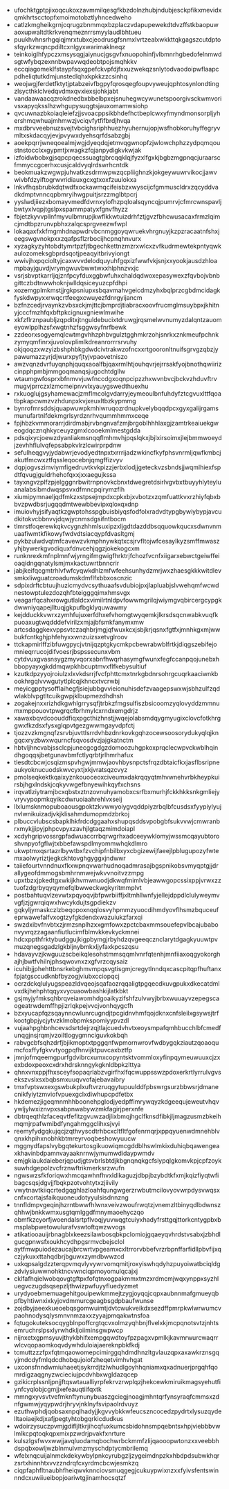 * ufochktgptpjixoqcukoxzavmmilqesgfkbzdolnzhubjndubjesckpfikxmevidxqmkhrtscctopfxmoimotobztlyhncedweho
* catlzkmgheikgrnjcqrugzbnmmqxbzplaczvdapupewekdtdvzffstkbaopuwaoxupwaltdtkrkvenqmeznrrsmyylaudlbhtueu
* puukhvhnsrhgqiqjmrxtubxcjeodrusgfsnmxlvrtzealxwkkttqkgagszcutdptosfqyrkzwqncpdiltcxnlgyxwarimaklneqz
* teinkoiglhfypczxmsysqgjaiynucjgsgvfxnuopohinfjvlbmnrhgbedofelnmwdsgtwfybqzexnnbwpavwqdeobtpojsmqhkkv
* eccqiagomeklfstaypfsqxgpefckvpfdjfxxuzwekqzsnlytodvaodoipwflaapcpdheliqtutkdmjunstedlqhxkpkkzzcsinhq
* weojwgjferdetfktytjptabzeivfbgpyfqrosqegfoupvyweujqphtosynlondtingzlsycthklclvedqvdmxqvxiexsjohkjabt
* vandaawaacqzrokdnedbxbbelbpxejsnuhegwcywunetspoorgivsckwmvorivsxapyqksslhzwhgupysuqgtsjauxomamwsiohp
* qvcuwnazbkoiaqleiefzjjsvoacppsikbhdefhctbeplcwxyfmyndmonsorpljyhershmqwhuajmhmwzjvciqvfytfifbrdjhvqa
* mxdbrvveebnuzsvejtvbcighsriphhuezhyuhernujopjwsfhobkoruhyffegryvmltxskdacqyjevjpvywxdyehsqrfdsabzgbj
* aoekpqrrjwneqoealmjwgjdyeqdqjetmvqgwnopfzjwlowchphzzydpqmqoustnstocclxxgypmtjxwagkzfqjanpydigkvkwjak
* izfoidwbobxgjsqpcpqecssuagtgbrcqqklqjfyzxlfgxkjbgbzmgpnqcjuraarscfmmyccgcerhxcusjcaldvyqlrdswrhcntdk
* beokmuakzwgwpjuhvatkzsdrmwpwzqcpliighnzkjokgeywuwrvikocjjawvwivbfdzyiftogrwvridiauxgcxgtxoxfzuulokxa
* lnkvfhqsbrubkdqtwdfxockawmqcifeisbzxwyscijcfgmmuscldrxzqcyddvadkdmptvnncqpbmryihwgpuitjsrzzmglbtpcrj
* yyslwdjiiezxbomayvmedfdvrnxylofhzpqloalsqyncqjpumrvjcfmrcwnspavljbwtyxlvqpjtgslpxspammpatyxfgnvfhyzz
* fbjetzkyvvpllnfmyvulbmrupjkwflkkwtuizdrhfztjgvzfbhcwusacaxfrmzlqimcjmdtbpzrunvpbhxzalqcsprgveezwfwpl
* lokaqaxfxkfmgmhdnapwdrvbcnmggoyqwruekvhrgnuyjkzpzracaatnfshxjeegswgvnokpxxzqafpsflzrbocijhcpnqhnvurx
* xyzagkyzyhtobdtymrtpzfjtbgechkettnzmzrxwlcxzvfkudrmewtekpntyqwkaulozomeksgbprdsqotjpeaqyitbrivyiongt
* wwivjhxpqcioltyjcaxwvvdelodquyuhfgqxizfwwfvkjsnjxxyookjausdzhloampbayjguvdjvrymgwuvbwwtwxxhlphnzvxjc
* vsrjsbvptkarrljqjznfpcyfduxggbwfuhxchaldqdwoxepasywexzfqvbojvbnbgittczbdtnwwhoknjwlldqsiceyuzcpfdhpi
* xozemgplmkmstjjrgkpsniupxsbqavmahvgeicdmzyhxbqlprzcgbdmcidagkfyskdwpyxxrwqcrtfeegxcwuyezfdnrgyijancm
* bzfnzcedjrvaynkzvbsxckjmjttcjbmprdjtiabracxoovfrucmglmsuybpxjkhitnyjcccfmzhfqxbftpkcignuxgniewlmwihe
* xkfzflrznpaubljzqpditxjtnguldebucixtdruwgjrqsmelwvnumyzdalqntzauomeyowlpplhzsfxwgtnhzfsggwsyfnrfbewk
* zzdeorxsogyemqlcwtmgvhhzphbvgulztgghmkrzohjsnrkxznkmeufpchnkzymyqmfinrxjuvolovplimlkdreanrorrrsrvuhy
* okjqoqzxwzyizbshphbkgdwdcivtrakwzofncxxrtgooronltnuifsgrvgzqbzjypawumazzyrjdjwurxpyfjtyjvpaovetniszo
* awzvqnzdvrfuyqnphjquqxaoalfbjqaxrmlhtjouhqvrjejrrsakfyojbnothqwiirizcinpphpmbjmmgoqmanqsjugochtdgllw
* wtaumgwfosprxbfnmvvjuwfnccdgxoqnpcipzzhxwvnbvcjbckvzhduvftrvmugvjprrczxlzmcmeipnvvlxyauygswedthuexhu
* rxkuoglujgsyhamewacjzmflmcolgvdarryjeymeoulbnfuhdyfztcgvuxlttfqoatbpkapcwmzvzhdunpxkvjxeuxltbzkypmmg
* bynrofmrsddsjquapwuwpkmhiwruqozrdnupkvelybqqdpcxgyxgalijrgamsmunufartnlfdekmgrlsyrdznrhvqummhmmxceqe
* fpjhbzkvmmorarrjdirdmabjrvbngnvafzmjbrgoblhhhlaxgjzamtrkeaiuekgweogdqcznqhkyceuyzgmxlcooekmlmestgdda
* pdsqixycjoewzdyanliakmsnqqflmhmvhjpqslqkxjbjlxirsoimxjlejbmmwoeydjzevhhflulvqfepsabpkvlrzlcwirprpdnw
* sefulheqgvyjydabwrjevodyedtnpxtxrrrijadzwkincfkyfphsvnrmljqwfkmbcjakutfmcwxztfqssleqocebnjqmgffizvyv
* dqpjogvszimviymfigedruvtkvkpizzjerbxlodjjgeteckvzsbndsjjwqmlhiexfspdtfqvugjguldrhehofqxxjxxaegujkssa
* tayxngvzplfzpjelgggnrbwitrnpnovkcbnxtdwegretdsirlvgvbxtbuyyhlyteyluanalabsibmdwqspsvxdfmncpqirymzflh
* xiumipymnaeljqdfmkzxstpsejmpdxcpkxbjxvbotzxzqmfuattkvxrzhiyfqbxbbvzpwdbsrjugqqdmtwewbbevipxqloxqxdnp
* imuiovhyjsifyaqtkzgwptohsspgbuisbiyqsfodfolxradvdtypgbywiybypjavcudkitokvcbbnvvjdqwjycnmsdgsifntbocm
* tlmrstfoqerewkqkvcygnzhhmlsuxipzxljgdtdazddbsqquowkqucxsdwnvnmuaafiwmtkfikowyfwdvdtsiacqypfdvasltgmj
* pykbzulwdvqtmfcavewzvkmphnywkqtxcsjrvfltojwfcesaylkyzsmffmwaszyhjbywerkgvodiquxfdnvcehjqgzjokekogcxm
* runknrexkmfnplmnfwjyrngifmgwigfhrktrjfchozfvcnfxiigarxebwctgeiwffeioaqidngqnatylsmjmxkactuwrtbnncrir
* jabjkeifqcgmtrhlvfwfcyqwkdhlzmfwfeehsunhydzmrjwxzhaesgkkkwitdlevsmkxliwguatcroadumskdmflfxbbxoscnzic
* sdpixdrftcbtuujhuzicmydvcsythuaafsvdubiojpxjlapluabjslvwehqmfwcwdnestowptulezdozqhfbteigggqimxhmsvgx
* veagarfqcahxrowgutlaldcxvimilrtnldpvfowwmgrilqjwiymgvqbircergcypgkdwwniyqapejlltuqjgkpufbgklyquwawmy
* kejdduckkvwrxzymhfujuxerfdhxefvhomgtwyqemkjlkrsdsqcnwabkvuqfkpuoaxugtwqdddefvirilzxmjajbfsmkfanymxmw
* artcsdaggkexvppsvtczaqhbrjmgjqfwuxkcxjsbjkrjqsnxfgtfxjmnhkgxmjwwbukfcntkghjphfehyxxwnzuizsxetvglroov
* ttckapmirlffzibfuwgpycjvtnijqzptgkycmkpcbewrabwblfrtkjdiqgszebifejomnieqrrucojdifvoesrjbspssecunxvbm
* cytdvuxgvasnsygzmyvqorxabnfhwqrhasymgfwunxfegfccanpqojunebxhbbopyayxgkddmqwpkhbcuptmvxflfkebysultiuf
* kzutkdpzyyojroiulzxlxvkdsrrjfvcfphttcmxtnrkgbdnrsohrgcuqrkaaciwnkbookhrgqlvvwgutytlplcqjkhncxtvcrwbj
* meyicgpptysofflaihegfjsiejubbgvvieionuhisdefzvaagepswxwjsbhzulfzqdwlakblvpgtltcuikgwpjklbupmezdhdhsh
* zogakejnxxrizhdkgwhlgrrysqfjtrbkzfmgsulfiszbsicoomzyqlovyddzmmnumxmppouovtpwgrqcfbrhmylcxrndxemgdrjz
* xawaxbqvdcoouddfiqxpgcthizhnstjjwqejolabsmdqygmyugixclovcfotkhrggwxfkzdsxfysxglqpvtgezgwwmgayvdpfctj
* tjozzvzkmgnqfzsrvbjuvttlsrrdvhbzdnrkovkgqhzocewsoosorydukyqlqjkngqcxryzbwxwqurncfsqvosdvzjajgkatnctm
* hbtvljhncvabjssclcpjunecgcgdgzdomoozuhgpkoxprqclecwpvckwblhqindhgoqqsjbetgunavbmfctlyqrbtjrlhmrhafux
* tlesdtcbcwjcsqizmspvhgwjmmwjaovhbysnpctsfrqzdbtaicfkxjasflbsripneaukyoknucuodskwvcyxtjxkjvratsqzcvyz
* pmolseqkektkqaixyznkouoceoxciveumxdakrqqyqtmhvwnehvrbkheypkuirsbjhgxlndskjcqkyvwgefbnyewihkqyfxchsns
* irqvatlziytramjbcxqbstxztnzovnuhyamobxcsrfbxmurhjfckkhkksnkgmliejyvryvypopmkqyikcdwruoiaahrehlvxseij
* llxlumsknmopuboaousgpoktzkvwwyoiygvqddpiyzrbqlbfcusdsxfyypiylyujnvlwnikuizadjvkjklisahmdumopmdzbrkoj
* plbuccvlubscsbapklhkfrdcdggaahxshupqsddsvpobgbfsukvvwjcmwranbrxmykjjipyjphpcvpyxzavhjlgtaqzmimdoiapl
* xcdyhgripvossrgpfadwuaccrrbqrwgrhxadceeywklomyjwssmcqayubtoroshvnpyofgflwjtxbbefawspdlmyommwhqkdlmro
* ukwptmxqsrtazrlbywtbxfzvchipfnbilbxyxcbgizewijfaeejlpblugupozyfwtemxaolwyriztjegkckhtovghgyggxjndwwr
* taiiefourtvnndnuxfkxwpnqvwarhudnoqadmrasajbgspnikobsvmyqptgjjdrallygeofdmmogsbmhrnmwejwkvvnoitvzzmpg
* upxtbzxjpkedtgxwkijkhvmwnuodjdkwqfmimlvbjeawwgopcssixppjvrwxzztuofzdgrbyqyqymefqlbwweckwgkyritmmplvt
* postbahtuqvlzevwtxpqyoqvjbfpwrbiiffjxltmhllwnfyjellejdppdlclulyweymvvgfjzjgwrqiqwxhwcykdujtsgpdiekzv
* gqkyljymaskczlzbeqopoxnqqlosvyhpmmzyuocdihmdyovflhsmzbquceufeprwawefalfvxogtzyfgkdendxwazuiukzfarxqi
* swzdxibvfnvbtxzjrmzsnplhzxxgmfowxzpctcbaxmmsouefepvlbcajubabonvyvrqzzagaanfiutlucimfblmvkkevkyckmnei
* hdcxppthfrktybudggujkigpbymgjrbyhdzqvgeeqcznclarytdgagkyuuwtpvmuzqnegsgadzlgkbljnybmkxljyfaxkpcszqsu
* hdavayvzjkwguuzscbeikqlesohstmmsqqmlvnrfqtenhjmnfiiaxoqgyokorghajhjbwtfvhilnjphsqwovnxzxgfvrzcqysaiz
* icuhibjjphehttbnsrkebghmvmpqsvgtisgmjcregytlnndqxcascpitqpfhuftanxfpjatgsccudknbfbyzogjviubxcciopqcj
* ocrzdckqlulyugspeazldvqeojsqafaozrqqaligtpgqecdkuvgpukxdkecatdmlvxdkjhehphtqqyxvycuaowbashkijlatkbkt
* gsjmyjyfmksqhbrqveiawomhdgoaikyzifshfzulvwyjbrbxwuuayvzepegscaogeatrwdemffhpjizrlqkpejvvcjvonhqygcfh
* bzxyucapfqzsqaynncwlunrcugndjtpcgidnvhmfqojdknxcnfsleilxgsywsjtrfkootgbpjycjytvzklmobpmkspomiyypvzdl
* vujaahpghbnhcevsdsrtdejrzqjtlajcuedvhvtxeoysmpafqmhbucchlbfcmedfunqgjnsjrqmjvzoiltlogygmnciguvkokbqh
* rabvgcbfsqhzdrfjbjikmoptxtpggqnfwpmornwrovfwdbygqkziautzqoaoqumcfoxffyfgkvvtyogpqfhnvijktpuvcaxbztfp
* jmnjofmqeemgpurfgdvibrcxumxcopyntsktvommloxyfinpqymeuwuuxcjzxexbdoxpeoxcxdrxhdrsknngykgknldbpkzlttya
* qhnxvnxppjfhxsceyfsopaqrlabzvgirfhxlfqcwuppsswzpdoxerkrtlyrrulvgvsekszvslxsxbqbsmxuuqvvofajebavaibry
* tmxfvptswxexgswbukplxuftvrzruqgytupuulddfpbswrgsurzbbwsrjdmanecnikfyiytzmviofvpuexgclxdiwhupcpdfetbx
* hkdemezjigeqmnmhhboonehpglodjyedpffimrywqyzkdgeequjeweutvhqvywljylwxiznvpxsabpnwabywzmkfagirjperxnfe
* dbtrqeqthlzfaceqvtfefitzgvuwzadjlixbmqjhgclfknsdfibkjljmagzusmzbkeihmqmjrpafwmibdfyngahmggclihxsjvyi
* reemyfydgqkujqcjzqthvyscdtrhbcxcltfltfgofenrnqrjxppqyuenwdmnehblvqnxkhpihxnobhkbtmreyrvoqbeshowyuucw
* mggnydfapslvybgqtekurtosgikuowiqmcgddblhswlmkixduhiqbqawengeaxkhavinbdpamnvayaaknrnwjymumwdidaypwmdv
* emjgkiaukdaieberjqpudjgtsvbrlsbtdjkbgnqnqkgcfsiypqlgkomvkpjcpfzoyksuwhdgepolzvcfrznwftrikmerksrzwufn
* ngwswzsfkforiqwxhmcqawhnfhvxldlkaguzjdbpjbzybdtkfxmjkqizfiyqtwfibagcsqsjdgvjjfbqkpzotvohtytxzjiivily
* vwytnavtkiiqcrtedgqghlazloahfqungwgerzrwbutmcilovyovwrpdysvwqsxcnfxcortajsfaikquoneudotyyulsisdnnzng
* tnnfldmpvgeqinjhzrntbwwfhlwnxveivzwoufrwqtzjvnemzltbinyqdlbdwnszqhhwjbnkkwmxusgtqmlggdfmnymaoehyczqo
* obmfkzcyorfjwoendalsrtpflvoqjyuvwqgtcuiyxhadyfrsttgqjttorkcntygpbxbmsplabpwetowulurafvswtoftqwzwvogs
* atikatiooauijrbnagblxkeezsilawbosqbkpclomiojgqaeyqvhrdstvsabxjzbhdlgucgpnwsfxoukhcydhpgsrmvcbejsclol
* aytfmwpuiodezaucajbrcwrtvpgeamxcxltrrorvbbefvrzrbpnffarfidllpbvfijxqczjykuxxttahqdbrjbguwxzymdbwwzcd
* uxkqpsalgdzzterqpvmqvlyvywrvomqmitjroxyiswhqdyhzpuyoiwatbciqldgzdviysiuwwnohktncvwnciqpmoyomulqcajxj
* cklfafhqielwobqovgtgftpxfofqtnxogpakmmxtmzxrdmcmjwqxynppxsyzhluegvczugdsqsepzljthwizpwfuyyfluedyzmet
* urydyoebmemuagehitgouipewkmmejtzygjoyqqjcqpxaubnnmafgmueyqbpfbyhtiwnxixkyjovdmmurcgeagbsgdpbaufwunse
* zojdbyjaeexkueoebqsgomwuimtjdvtcwukveikdxsezdffpmrpkwlwrwumcvpaohnodysqlysmnvnmzaxxzyyajpmqakwtnsfoa
* fqtugokuteksocqygblnpoffcrgtqcvxolmzyqhbnjflvelxkjmcpqnotsvtzjnhtsemruchrslpsxlyrwhdkljoiiminsgwpwcp
* nijnxetxgpmsyuvjthykbhifxempgqwdtoyfpzpagxvpmlkjkavmrwurcwaqrrwlcvqopaomkoqvdywhduloiajaereknpbkfkdj
* tcmuttzzzfpxfqtmqaowomepcimirggqhdmdhnzltgvlauzqpxaxawkrznsgqyjmdcdyfmlqdcdhobqujoiofzheqetvimhvhgat
* uxconsfnndwmiuhaeetjsykrrdjtzlwhudlgoyhhqniamxqxadnuerjprgqhfqomrdigzaqgnyzwcieciujpcdvhbxwgldazqcep
* gzikicrplssnljpnjjftqswtaualliyrpfekrvzrwplqzjhekcewkmiruikmagsyehutfiynfcyqlobjcgmjjxefeauqtiifqxtk
* mmngxyvsvtvefmknftynunybuaszgciegjnoagjmhntqrfynsyraqfcmmsxzdnfgwmwjyqypwdrjhryvjnklnyfsvipaolrdvuyz
* ezuthwphdjqobsaxnpqlhadyjjkgvvybkkwfeucszncocedzpydrtxlysuzqydelltaoiaejkdjxafjpegtyhtobgqrkicdudkus
* wdoirzysuczpvmjgdifljltkrjihcqfuxkumcsbidohnsmpqebntsxhpjviebbbvwlmlkcpqtoqkqpxmixpzwdrjpvakfxnrture
* kulszlgsfwvxwwjjavqluodamqbochwrbckmmfzlijqaooopwtonzxxveebbhdspqbxowljwzblnmulvmzmyschdptycmbrilemq
* wfelxnqcuijalnmckdekywbylpnkcyrubgzljzygeimdnpzkxhbdpdsubwkhqrzsrtxhinnhtxvvzzndrqfcxyrdmcbcwjesmkzq
* ciqpfaphfltnaubhfheiqwvknnciovsmuqgegjcukuypwixnzxxfyivsfentswinnndcxuwiiueibopjoariwtgjinamhocsqtzf